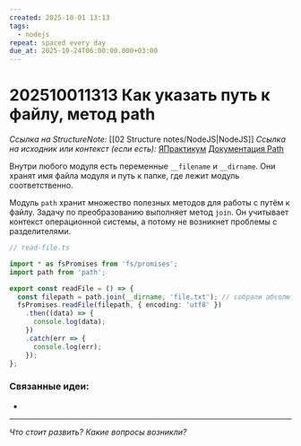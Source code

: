 ```yaml
---
created: 2025-10-01 13:13
tags:
  - nodejs
repeat: spaced every day
due_at: 2025-10-24T06:00:00.000+03:00
---
```

# 202510011313 Как указать путь к файлу, метод path

*Ссылка на StructureNote:* [[02 Structure notes/NodeJS|NodeJS]]
*Ссылка на исходник или контекст (если есть):* [ЯПрактикум](https://practicum.yandex.ru/learn/backend-nodejs/courses/16b47298-e20d-4fde-9619-1ab305039a00/sprints/564238/topics/57910525-b12b-4241-8764-6b23c37a80fc/lessons/84c334a0-d50a-4784-98b2-66605a47df56/) [Документация Path](https://nodejs.org/api/path.html)

Внутри любого модуля есть переменные `__filename` и `__dirname`. Они хранят имя файла модуля и путь к папке, где лежит модуль соответственно.

Модуль `path` хранит множество полезных методов для работы с путём к файлу. Задачу по преобразованию выполняет метод `join`. Он учитывает контекст операционной системы, а потому не возникнет проблемы с разделителями.

```ts
// read-file.ts

import * as fsPromises from 'fs/promises';
import path from 'path';

export const readFile = () => {
  const filepath = path.join(__dirname, 'file.txt'); // собрали абсолютный путь к файлу
  fsPromises.readFile(filepath, { encoding: 'utf8' })
    .then((data) => {
      console.log(data);
    })
    .catch(err => {
      console.log(err);
    });
};
```

### Связанные идеи:

* 
---

*Что стоит развить? Какие вопросы возникли?*
